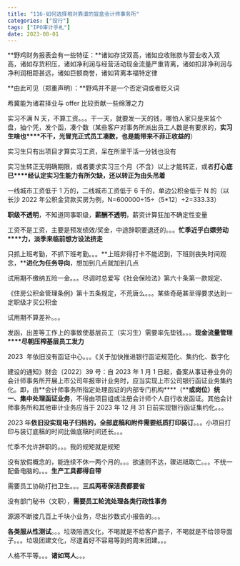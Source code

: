 ```yaml
---
title: "116-如何选择相对靠谱的盲盒会计师事务所"
categories: ["投行"]
tags: ["IPO审计手札"]
date: 2023-08-01
---
```

**野鸡财务报表会有一些特征：**诸如存贷双高，诸如应收账款与营业收入双高，诸如存货积压，诸如净利润与经营活动现金流量严重背离，诸如扣非净利润与净利润相距甚远，诸如巨额商誉，诸如背离本福特定律

**由此可见（郑重声明）：**野鸡并不是一个否定词或者贬义词

希冀能为诸君择业与 offer 比较贡献一些绵薄之力

实习不满 N 天，不算工资。。。干一天，就要发一天的钱，哪怕人家只是来监个盘，抽个凭，发个函，凑个数（某些客户对事务所派出员工人数是有要求的，**实习生啥也****不干，光冒充正式员工凑数，也是能带来不菲正收益的**）

实习生只有出项目才算实习工资，呆在所里干活一分钱也没有

实习生转正无明确期限，或者要求实习三个月（不含）以上才能转正，或者**打心底已****经认定实习生能力有所欠缺，还以转正为由头吊着**

一线城市工资低于 1 万的，二线城市工资低于 6 千的，单边公积金低于 N 的（以长沙 2022 年公积金贷款买房为例，N=600000÷15÷（5*12）÷2=333.33）

**职级不透明**，不知道同事职级，**薪酬不透明**，薪资计算狂加不确定性变量

工资不是工资，主要是预发绩效/奖金，中途辞职要退还的。。。**忙季近乎白嫖劳动****力，淡季来临前想方设法挤走**

只抓上班考勤，不抓下班考勤。。。**上班非得打卡不能迟到，下班则丧失时间观念，****进化为任务导向**，想加到几点就加到几点

试用期不缴纳五险一金。。。尽调时总爱写《社会保险法》第六十条第一款规定、

《住房公积金管理条例》第十五条规定，不荒唐么。。。某些奇葩甚至得要求达到一定职级才买公积金

试用期不算差补。。。

  

发函，出差等工作上的事致使基层员工（实习生）需要率先垫钱。。。**现金流量管理****尽朝压榨基层员工发力**

2023  年依旧没有函证中心。。。《关于加快推进银行函证规范化、集约化、数字化

建设的通知》财会〔2022〕39 号：自 2023 年 1 月 1 日起，备案从事证券业务的会计师事务所开展上市公司年报审计业务时，应当实现上市公司银行函证业务集约化。即，由**会计师事务所指定处理函证的内部专门机构****（****或岗位）****统一、集中处理函证业****务**，不得由项目组或注册会计师个人自行收发函证。其他会计师事务所和其他审计业务应当于 2023 年 12 月 31 日前实现银行函证集约化。。。

2023 年**依旧没实现电子归档的，全部底稿和附件需要纸质打印装订**。。。小项目打印与装订底稿的时间比做底稿时间还长。。。

忙季不允许辞职的。。。我的规矩就是规矩

没有放假概念的，能连续不休一两个月的。。。欲速则不达，骤进祗取亡。。。不统一配备电脑的。。。**生产工具都得自带**

需要员工协助打扫卫生。。。**三瓜两枣保洁费都要省**

没有部门秘书（文职），**需要员工轮流处理各类行政性事务**

  

源源不断接几百上千块小业务，尽出抄数式小报告的。。。

**各类服从性测试**。。。垃圾陪酒文化，不喝就是不给客户面子，不喝就是不给领导面子。。。垃圾团建文化，尽逮着好不容易等到的周末团建。。。

人格不平等。。。**诸如骂人**。。。